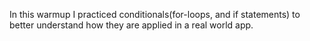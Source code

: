 In this warmup I practiced conditionals(for-loops, and if statements) to better understand how they are applied
in a real world app.
